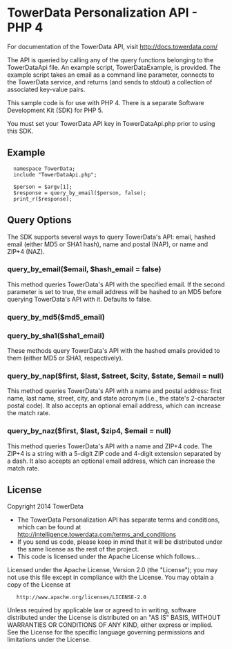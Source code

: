 TowerData Personalization API - PHP 4
=====================================

For documentation of the TowerData API, visit 
http://docs.towerdata.com/

The API is queried by calling any of the query functions belonging to the TowerDataApi file. An example script, TowerDataExample, is provided. The example script takes an email as a command line parameter, connects to the TowerData service, and returns (and sends to stdout) a collection of associated key-value pairs.

This sample code is for use with PHP 4. There is a separate Software Development Kit (SDK) for PHP 5.

You must set your TowerData API key in TowerDataApi.php prior to using this SDK.

Example
-------

      namespace TowerData;
      include "TowerDataApi.php";
      
      $person = $argv[1];
      $response = query_by_email($person, false);
      print_r($response);

Query Options
-------------
The SDK supports several ways to query TowerData's API: email, hashed email (either MD5 or SHA1 hash), name and postal (NAP), or name and ZIP+4 (NAZ).

### query_by_email($email, $hash_email = false)

This method queries TowerData's API with the specified email. If the second parameter is set to true, the email address will be hashed to an MD5 before querying TowerData's API with it. Defaults to false.

### query_by_md5($md5_email)
### query_by_sha1($sha1_email)

These methods query TowerData's API with the hashed emails provided to them (either MD5 or SHA1, respectively). 

### query_by_nap($first, $last, $street, $city, $state, $email = null)

This method queries TowerData's API with a name and postal address: first name, last name, street, city, and state acronym (i.e., the state's 2-character postal code). It also accepts an optional email address, which can increase the match rate.

### query_by_naz($first, $last, $zip4, $email = null)

This method queries TowerData's API with a name and ZIP+4 code. The ZIP+4 is a string with a 5-digit ZIP code and 4-digit extension separated by a dash. It also accepts an optional email address, which can increase the match rate.

License
-------
Copyright 2014 TowerData

* The TowerData Personalization API has separate terms and conditions, which can
  be found at http://intelligence.towerdata.com/terms_and_conditions
* If you send us code, please keep in mind that it will be distributed under
  the same license as the rest of the project.
* This code is licensed under the Apache License which follows...

Licensed under the Apache License, Version 2.0 (the "License");
you may not use this file except in compliance with the License.
You may obtain a copy of the License at

       http://www.apache.org/licenses/LICENSE-2.0

Unless required by applicable law or agreed to in writing, software
distributed under the License is distributed on an "AS IS" BASIS,
WITHOUT WARRANTIES OR CONDITIONS OF ANY KIND, either express or implied.
See the License for the specific language governing permissions and
limitations under the License.
